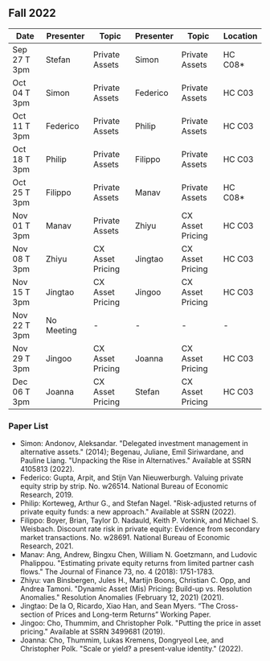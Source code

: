 ## Fall 2022

| Date             | Presenter    | Topic            | Presenter         | Topic                   | Location |
|------------------|------------- |------------------| ------------------|-------------------------| ---------|
| Sep 27 T 3pm     | Stefan       | Private Assets   | Simon             | Private Assets          | HC C08*  |
| Oct 04 T 3pm     | Simon        | Private Assets   | Federico          | Private Assets          | HC C03   |
| Oct 11 T 3pm     | Federico     | Private Assets   | Philip            | Private Assets          | HC C03   |
| Oct 18 T 3pm     | Philip       | Private Assets   | Filippo           | Private Assets          | HC C03   |
| Oct 25 T 3pm     | Filippo      | Private Assets   | Manav             | Private Assets          | HC C08*  |
| Nov 01 T 3pm     | Manav        | Private Assets   | Zhiyu             | CX Asset Pricing        | HC C03   |
| Nov 08 T 3pm     | Zhiyu        | CX Asset Pricing | Jingtao           | CX Asset Pricing        | HC C03   |
| Nov 15 T 3pm     | Jingtao      | CX Asset Pricing | Jingoo            | CX Asset Pricing        | HC C03   |
| Nov 22 T 3pm     | No Meeting   | -                | -                 | -                       | -        |
| Nov 29 T 3pm     | Jingoo       | CX Asset Pricing | Joanna            | CX Asset Pricing        | HC C03   |
| Dec 06 T 3pm     | Joanna       | CX Asset Pricing | Stefan            | CX Asset Pricing        | HC C03   |

### Paper List
- Simon: Andonov, Aleksandar. "Delegated investment management in alternative assets." (2014); Begenau, Juliane, Emil Siriwardane, and Pauline Liang. "Unpacking the Rise in Alternatives." Available at SSRN 4105813 (2022).
- Federico: Gupta, Arpit, and Stijn Van Nieuwerburgh. Valuing private equity strip by strip. No. w26514. National Bureau of Economic Research, 2019.
- Philip: Korteweg, Arthur G., and Stefan Nagel. "Risk-adjusted returns of private equity funds: a new approach." Available at SSRN (2022).
- Filippo: Boyer, Brian, Taylor D. Nadauld, Keith P. Vorkink, and Michael S. Weisbach. Discount rate risk in private equity: Evidence from secondary market transactions. No. w28691. National Bureau of Economic Research, 2021.
- Manav: Ang, Andrew, Bingxu Chen, William N. Goetzmann, and Ludovic Phalippou. "Estimating private equity returns from limited partner cash flows." The Journal of Finance 73, no. 4 (2018): 1751-1783.
- Zhiyu: van Binsbergen, Jules H., Martijn Boons, Christian C. Opp, and Andrea Tamoni. "Dynamic Asset (Mis) Pricing: Build-up vs. Resolution Anomalies." Resolution Anomalies (February 12, 2021) (2021).
- Jingtao: De la O, Ricardo, Xiao Han, and Sean Myers. “The Cross-section of Prices and Long-term Returns” Working Paper.
- Jingoo: Cho, Thummim, and Christopher Polk. "Putting the price in asset pricing." Available at SSRN 3499681 (2019).
- Joanna: Cho, Thummim, Lukas Kremens, Dongryeol Lee, and Christopher Polk. "Scale or yield? a present-value identity." (2022).

